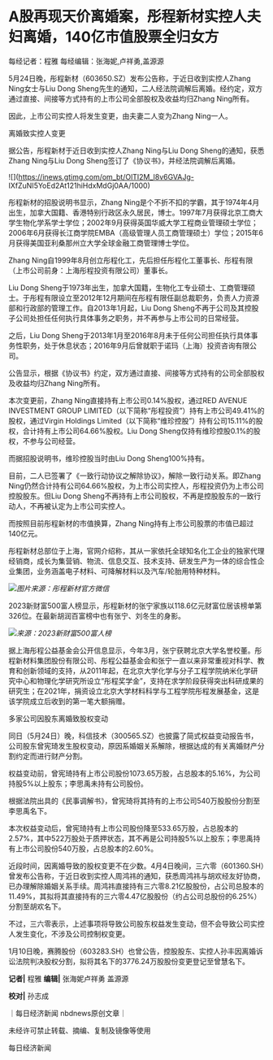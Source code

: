 # A股再现天价离婚案，彤程新材实控人夫妇离婚，140亿市值股票全归女方

每经记者：程雅 每经编辑：张海妮,卢祥勇,盖源源

5月24日晚，彤程新材（603650.SZ）发布公告称，于近日收到实控人Zhang Ning女士与Liu Dong
Sheng先生的通知，二人经法院调解后离婚。经约定，双方通过直接、间接等方式持有的上市公司全部股权及收益均归Zhang Ning所有。

因此，上市公司实控人将发生变更，由夫妻二人变为Zhang Ning一人。

离婚致实控人变更

据公告，彤程新材于近日收到实控人Zhang Ning与Liu Dong Sheng的通知，获悉Zhang Ning与Liu Dong
Sheng签订了《协议书》，并经法院调解后离婚。

![](https://inews.gtimg.com/om_bt/OlTI2M_l8v6GVAJg-
IXfZuNI5YoEd2At121hiHdxMdGj0AA/1000)

彤程新材的招股说明书显示，Zhang
Ning是个不折不扣的学霸，其于1974年4月出生，加拿大国籍、香港特别行政区永久居民，博士。1997年7月获得北京工商大学生物化学系学士学位；2002年9月获得英国华威大学工程商业管理硕士学位；2006年6月获得长江商学院EMBA（高级管理人员工商管理硕士）学位；2015年6月获得美国亚利桑那州立大学全球金融工商管理博士学位。

Zhang Ning自1999年8月创立彤程化工，先后担任彤程化工董事长、彤程有限（上市公司前身：上海彤程投资有限公司）董事长。

Liu Dong
Sheng于1973年出生，加拿大国籍，生物化工专业硕士、工商管理硕士。于彤程有限设立至2012年12月期间在彤程有限任副总裁职务，负责人力资源部和行政部的管理工作。自2013年1月起，Liu
Dong Sheng不再于公司及其控股子公司处担任任何执行具体事务之职务，并不再参与上市公司的日常经营。

之后，Liu Dong
Sheng于2013年1月至2016年8月未于任何公司担任执行具体事务性职务，处于休息状态；2016年9月后曾就职于诺玛（上海）投资咨询有限公司。

公告显示，根据《协议书》约定，双方通过直接、间接等方式持有的公司全部股权及收益均归Zhang Ning所有。

本次变更前，Zhang Ning直接持有上市公司0.14%股权，通过RED AVENUE INVESTMENT GROUP
LIMITED（以下简称“彤程投资”）持有上市公司49.41%的股权，通过Virgin Holdings
Limited（以下简称“维珍控股”）持有公司15.11%的股权，合计持有上市公司64.66%股权。Liu Dong
Sheng仅持有维珍控股0.1%的股权，不参与公司经营。

而据招股说明书，维珍控股当时由Liu Dong Sheng100%持有。

目前，二人已签署了《一致行动协议之解除协议》，解除一致行动关系。即Zhang
Ning仍然合计持有公司64.66%股权，为上市公司实控人，彤程投资仍为上市公司控股股东。但Liu Dong
Sheng不再持有上市公司股权，不再是控股股东的一致行动人，不再被认定为上市公司实控人。

而按照目前彤程新材的市值换算，Zhang Ning持有上市公司股票的市值已超过140亿元。

彤程新材总部位于上海，官网介绍称，其从一家依托全球知名化工企业的独家代理经销商，成长为集营销、物流、信息交互、技术支持、研发生产为一体的综合性企业集团，业务涵盖电子材料、可降解材料以及汽车/轮胎用特种材料。

![](https://inews.gtimg.com/om_bt/O-Pxg79HUOAGcnCoIUwRjpHuiehhVjQutdBRS45yPvGJcAA/1000)_图片来源：彤程新材官方微信_

2023新财富500富人榜显示，彤程新材的张宁家族以118.6亿元财富位居该榜单第326位。在最新胡润百富榜中也有张宁、刘冬生的身影。

![](https://inews.gtimg.com/news_bt/O2u6n11xGO99xZ1jr8YRCBNtKU0h6hCi71uGjaZdEreqgAA/1000)_来源：2023新财富500富人榜_

据上海彤程公益基金会公开信息显示，今年3月，张宁获聘北京大学名誉校董。彤程新材料集团股份有限公司、彤程公益基金会和张宁一直以来非常重视对科学、教育和创新领域的支持，从2011年起，在北京大学化学与分子工程学院纳米化学研究中心和物理化学研究所设立“彤程奖学金”，支持在求学阶段获得突出科研成果的研究生；在2021年，捐资设立北京大学材料科学与工程学院彤程发展基金，这是该学院成立后收到的第一笔大额捐赠。

多家公司因股东离婚致股权变动

同日（5月24日）晚，科信技术（300565.SZ）也披露了简式权益变动报告书，公司股东曾宪琦发生股权变动，原因系婚姻关系解除，根据达成的有关离婚财产分割约定而进行财产分割。

权益变动前，曾宪琦持有上市公司股份1073.65万股，占总股本的5.16%，为公司持股5%以上股东；李思禹未持有公司股份。

根据法院出具的《民事调解书》，曾宪琦将其持有的上市公司540万股股份分割至李思禹名下。

本次权益变动后，曾宪琦持有上市公司股份降至533.65万股，占总股本的2.57%，其中522万股处于质押状态，其不再是公司持股5%以上股东；李思禹持有上市公司股份540万股，占总股本的2.60%。

近段时间，因离婚导致的股权变更不在少数。4月4日晚间，三六零（601360.SH）曾发布公告称，于近日收到实控人周鸿祎的通知，获悉周鸿祎与胡欢经友好协商，已办理解除婚姻关系手续。周鸿祎直接持有三六零8.21亿股股份，占公司总股本的11.49%，其拟将其直接持有的三六零4.47亿股股份（约占公司总股份的6.25%）分割至胡欢名下。

不过，三六零表示，上述事项将导致公司股东权益发生变动，但不会导致公司实控人发生变化，不涉及公司控制权变更。

1月10日晚，赛腾股份（603283.SH）也曾公告，控股股东、实控人孙丰因离婚诉讼法院判决股权分割，拟将其名下的3776.24万股股份变更登记至曾慧名下。

**记者|** 程雅 **编辑|** 张海妮卢祥勇 盖源源

**校对|** 孙志成

｜每日经济新闻 nbdnews原创文章｜

未经许可禁止转载、摘编、复制及镜像等使用

每日经济新闻

